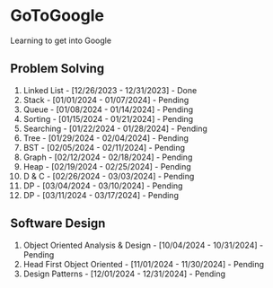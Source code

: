 # GoToGoogle

Learning to get into Google

## Problem Solving

1.  Linked List - [12/26/2023 - 12/31/2023] - Done
2.  Stack - [01/01/2024 - 01/07/2024] - Pending
3.  Queue - [01/08/2024 - 01/14/2024] - Pending
4.  Sorting - [01/15/2024 - 01/21/2024] - Pending
5.  Searching - [01/22/2024 - 01/28/2024] - Pending
6.  Tree - [01/29/2024 - 02/04/2024] - Pending
7.  BST - [02/05/2024 - 02/11/2024] - Pending
8.  Graph - [02/12/2024 - 02/18/2024] - Pending
9.  Heap - [02/19/2024 - 02/25/2024] - Pending
10. D & C - [02/26/2024 - 03/03/2024] - Pending
11. DP - [03/04/2024 - 03/10/2024] - Pending
12. DP - [03/11/2024 - 03/17/2024] - Pending

## Software Design

1. Object Oriented Analysis & Design - [10/04/2024 - 10/31/2024] - Pending
2. Head First Object Oriented - [11/01/2024 - 11/30/2024] - Pending
3. Design Patterns - [12/01/2024 - 12/31/2024] - Pending
